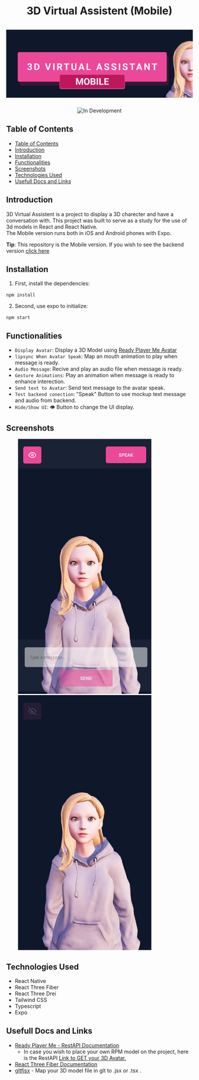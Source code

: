 <div align="center">
  <h1 align="center">
    3D Virtual Assistent (Mobile)
    <br />
    <br />
      <img src="./cover.png" alt="3D Virtual Assistent (Mobile)">
  </h1>
</div>
<p align="center">
  <img src="http://img.shields.io/static/v1?label=STATUS&message=DEVELOPMENT&color=GREEN&style=for-the-badge" alt="In Development" />
<p/>

## Table of Contents
  
* [Table of Contents](#table-of-contents)
* [Introduction](#introduction)
* [Installation](#installation)
* [Functionalities](#functionalities)
* [Screenshots](#screenshots)
* [Technologies Used](#technologies-used)
* [Usefull Docs and Links](#usefull-docs-and-links)

## Introduction

3D Virtual Assistent is a project to display a 3D charecter and have a conversation with. This project was built to serve as a study for the use of 3d models in React and React Native.<br>
The Mobile version runs both in iOS and Android phones with Expo. 

**Tip**: This repository is the Mobile version. If you wish to see the backend version [click here](https://github.com/DcWolfMc/3dVirtualAssistent-backend)

## Installation

1. First, install the dependencies:

```
npm install
```
2.  Second, use expo to initialize:
 ```
npm start
```
## Functionalities
- `Display Avatar`: Display a 3D Model using [Ready Player Me Avatar](https://readyplayer.me/)
- `lipsync When Avatar Speak`: Map an mouth animation to play when message is ready.
- `Audio Message`: Recive and play an audio file when message is ready.
- `Gesture Animations`: Play an animation when message is ready to enhance interection.
- `Send text to Avatar`: Send text message to the avatar speak. 
- `Test backend conection`: "Speak" Button to use mockup text message and audio from backend.
- `Hide/Show UI`: 👁️ Button to change the UI display. 

## Screenshots
<p>
  <img src="./screenshot1.png" alt="screenshot1" width="360" hspace="32"/>
  <img src="./screenshot2.png" alt="screenshot1" width="360" hspace="32"/>
</p>

## Technologies Used
- React Native
- React Three Fiber
- React Three Drei
- Tailwind CSS
- Typescript
- Expo

## Usefull Docs and Links
- [Ready Player Me - RestAPI Documentation](https://docs.readyplayer.me/ready-player-me/api-reference/rest-api)
  - In case you wish to place your own RPM model on the project, here is the RestAPI [Link to GET your 3D Avatar.](https://docs.readyplayer.me/ready-player-me/api-reference/rest-api/avatars/get-3d-avatars)
- [React Three Fiber Documentation](https://docs.pmnd.rs/react-three-fiber/getting-started/introduction)
- [gltfjsx](https://gltf.pmnd.rs/) - Map your 3D model file in glt to .jsx or .tsx .
